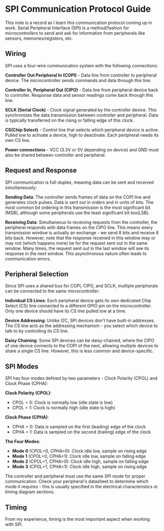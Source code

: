 # SPI Communication Protocol Guide

This note is a record as I learn this communication protocol coming up in work. Serial Peripheral Interface (SPI) is a method/fashion for microcontrollers to send and ask for information from peripherals like sensors, memories/registers, etc.

## Wiring

SPI uses a four-wire communication system with the following connections:

**Controller Out Peripheral In (COPI)** - Data line from controller to peripheral device. The microcontroller sends commands and data through this line.

**Controller In, Peripheral Out (CIPO)** - Data line from peripheral device back to controller. Response data and sensor readings come back through this line.

**SCLK (Serial Clock)** - Clock signal generated by the controller device. This synchronizes the data transmission between controller and peripheral. Data is typically transferred on the rising or falling edge of this clock.

**CS(Chip Select)** - Control line that selects which peripheral device is active. Pulled low to activate a device, high to deactivate. Each peripheral needs its own CS line.

**Power connections** - VCC (3.3V or 5V depending on device) and GND must also be shared between controller and peripheral.

## Request and Response

SPI communication is full-duplex, meaning data can be sent and received simultaneously:

**Sending Data**: The controller sends frames of data on the COPI line and generates clock pulses. Data is sent out in orders and in units of bits. The most common bit ordering in this transmission is the most significant bit (MSB), although some peripherals use the least significant bit too(LSB).

**Receiving Data**: Simultaneous to receiving requests from the controller, the peripheral responds with data frames on the CIPO line. This means every transmission window is actually an exchange - we send 8 bits and receive 8 bits back. However, note that the response received in this window may or may not (which happens more) be for the request sent out in the same window. Many times, the request sent out in the last window will see its response in the next window. This asynchronous nature often leads to communication errors.  


## Peripheral Selection

Since SPI uses a shared bus for COPI, CIPO, and SCLK, multiple peripherals can be connected to the same microcontroller:

**Individual CS Lines**: Each peripheral device gets its own dedicated Chip Select (CS) line connected to a different GPIO pin on the microcontroller. Only one device should have its CS line pulled low at a time.

**Device Addressing**: Unlike I2C, SPI devices don't have built-in addresses. The CS line acts as the addressing mechanism - you select which device to talk to by controlling its CS line.

**Daisy Chaining**: Some SPI devices can be daisy-chained, where the CIPO of one device connects to the COPI of the next, allowing multiple devices to share a single CS line. However, this is less common and device-specific.

## SPI Modes

SPI has four modes defined by two parameters - Clock Polarity (CPOL) and Clock Phase (CPHA):

**Clock Polarity (CPOL)**:

- CPOL = 0: Clock is normally low (idle state is low)
- CPOL = 1: Clock is normally high (idle state is high)

**Clock Phase (CPHA)**:

- CPHA = 0: Data is sampled on the first (leading) edge of the clock
- CPHA = 1: Data is sampled on the second (trailing) edge of the clock

**The Four Modes**:

- **Mode 0** (CPOL=0, CPHA=0): Clock idle low, sample on rising edge
- **Mode 1** (CPOL=0, CPHA=1): Clock idle low, sample on falling edge
- **Mode 2** (CPOL=1, CPHA=0): Clock idle high, sample on falling edge
- **Mode 3** (CPOL=1, CPHA=1): Clock idle high, sample on rising edge

The controller and peripheral must use the same SPI mode for proper communication. Check your peripheral's datasheet to determine which mode it requires - this is usually specified in the electrical characteristics or timing diagram sections.

## Timing

From my experience, timing is the most important aspect when working with SPI.
